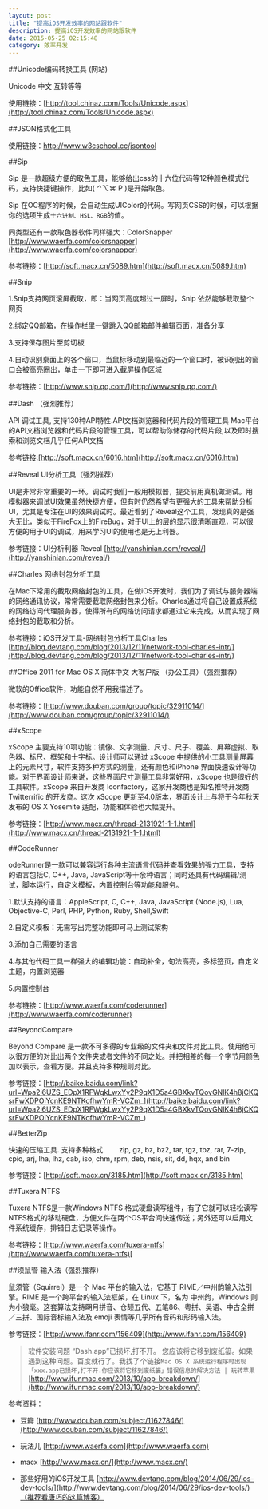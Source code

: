 ```yaml
---
layout: post
title: "提高iOS开发效率的网站跟软件"
description: 提高iOS开发效率的网站跟软件
date: 2015-05-25 02:15:48
category: 效率开发
---
```


##Unicode编码转换工具 (网站)

Unicode 中文 互转等等

使用链接：[http://tool.chinaz.com/Tools/Unicode.aspx](http://tool.chinaz.com/Tools/Unicode.aspx)

##JSON格式化工具

使用链接：http://www.w3cschool.cc/jsontool

##Sip

Sip 是一款超级方便的取色工具，能够给出css的十六位代码等12种颜色模式代码，支持快捷键操作，比如( ⌃⌥⌘ P )是开始取色。

Sip 在OC程序的时候，会自动生成UIColor的代码。写网页CSS的时候，可以根据你的选项生成`十六进制、HSL、RGB`的值。

同类型还有一款取色器软件同样强大：ColorSnapper [http://www.waerfa.com/colorsnapper](http://www.waerfa.com/colorsnapper)

参考链接：[http://soft.macx.cn/5089.htm](http://soft.macx.cn/5089.htm)

##Snip


1.Snip支持网页滚屏截取，即：当网页高度超过一屏时，Snip 依然能够截取整个网页

2.绑定QQ邮箱，在操作栏里一键跳入QQ邮箱邮件编辑页面，准备分享

3.支持保存图片至剪切板

4.自动识别桌面上的各个窗口，当鼠标移动到最临近的一个窗口时，被识别出的窗口会被高亮圈出，单击一下即可进入截屏操作区域

参考链接：[http://www.snip.qq.com/](http://www.snip.qq.com/)

##Dash （强烈推荐）

API 调试工具, 支持130种API特性.API文档浏览器和代码片段的管理工具
Mac平台的API文档浏览器和代码片段的管理工具，可以帮助你储存的代码片段,以及即时搜索和浏览文档几乎任何API文档

参考链接:[http://soft.macx.cn/6016.htm](http://soft.macx.cn/6016.htm)

##Reveal  UI分析工具（强烈推荐）

UI是非常非常重要的一环。调试时我们一般用模拟器，提交前用真机做测试。用模拟器来调试UI效果虽然快捷方便，但有时仍然希望有更强大的工具来帮助分析UI，尤其是专注在UI的效果调试时。最近看到了Reveal这个工具，发现真的是强大无比，类似于FireFox上的FireBug，对于UI上的层的显示很清晰直观，可以很方便的用于UI的调试，用来学习UI的使用也是无上利器。

参考链接：UI分析利器 Reveal [http://yanshinian.com/reveal/](http://yanshinian.com/reveal/)

##Charles 网络封包分析工具

在Mac下常用的截取网络封包的工具，在做iOS开发时，我们为了调试与服务器端的网络通讯协议，常常需要截取网络封包来分析。Charles通过将自己设置成系统的网络访问代理服务器，使得所有的网络访问请求都通过它来完成，从而实现了网络封包的截取和分析。

参考链接：iOS开发工具-网络封包分析工具Charles [http://blog.devtang.com/blog/2013/12/11/network-tool-charles-intr/](http://blog.devtang.com/blog/2013/12/11/network-tool-charles-intr/)


##Office 2011 for Mac OS X 简体中文 大客户版 （办公工具）（强烈推荐）

微软的Office软件，功能自然不用我描述了。

参考链接：[http://www.douban.com/group/topic/32911014/](http://www.douban.com/group/topic/32911014/)

##xScope 

xScope 主要支持10项功能：镜像、文字测量、尺寸、尺子、覆盖、屏幕虚拟、取色器、标尺、框架和十字标。设计师可以通过 xScope 中提供的小工具测量屏幕上的元素尺寸，软件支持多种方式的测量，还有颜色和iPhone 界面快速设计等功能。对于界面设计师来说，这些界面尺寸测量工具非常好用，xScope  也是很好的工具软件。xScope  来自开发商 Iconfactory，这家开发商也是知名推特开发商 Twitterrific 的开发商。这次 xScope 更新至4.0版本，界面设计上与将于今年秋天发布的 OS X Yosemite 适配，功能和体验也大幅提升。

参考链接：[http://www.macx.cn/thread-2131921-1-1.html](http://www.macx.cn/thread-2131921-1-1.html)

##CodeRunner 

odeRunner是一款可以兼容运行各种主流语言代码并查看效果的强力工具，支持的语言包括C, C++, Java, JavaScript等十余种语言；同时还具有代码编辑/测试，脚本运行，自定义模板，内置控制台等功能和服务。

1.默认支持的语言：AppleScript, C, C++, Java, JavaScript (Node.js), Lua, Objective-C, Perl, PHP, Python, Ruby, Shell,Swift

2.自定义模板：无需写出完整功能即可马上测试架构

3.添加自己需要的语言

4.与其他代码工具一样强大的编辑功能：自动补全，句法高亮，多标签页，自定义主题，内置浏览器

5.内置控制台

参考链接：[http://www.waerfa.com/coderunner](http://www.waerfa.com/coderunner)

##BeyondCompare

Beyond Compare 是一款不可多得的专业级的文件夹和文件对比工具。使用他可以很方便的对比出两个文件夹或者文件的不同之处。并把相差的每一个字节用颜色加以表示，查看方便。并且支持多种规则对比。

参考链接：[http://baike.baidu.com/link?url=Wpa2i6UZS_EDpX1RFWgkLwxYy2P9qX1D5a4GBXkvTQovGNlK4h8jCKQsrFwXDPOiYcnKE9NTKofhwYmR-VCZm_](http://baike.baidu.com/link?url=Wpa2i6UZS_EDpX1RFWgkLwxYy2P9qX1D5a4GBXkvTQovGNlK4h8jCKQsrFwXDPOiYcnKE9NTKofhwYmR-VCZm_)

##BetterZip

快速的压缩工具. 支持多种格式
　　zip, gz, bz, bz2, tar, tgz, tbz, rar, 7-zip, cpio, arj, lha, lhz, cab, iso, chm, rpm, deb, nsis, sit, dd, hqx, and bin

参考链接：[http://soft.macx.cn/3185.htm](http://soft.macx.cn/3185.htm)

##Tuxera NTFS 

Tuxera NTFS是一款Windows NTFS 格式硬盘读写组件，有了它就可以轻松读写NTFS格式的移动硬盘，方便文件在两个OS平台间快速传送；另外还可以启用文件系统缓存，排错日志记录等操作。

参考链接：[http://www.waerfa.com/tuxera-ntfs](http://www.waerfa.com/tuxera-ntfs)[

##须鼠管 输入法（强烈推荐）

鼠须管（Squirrel）是一个 Mac 平台的输入法，它基于 RIME／中州韵输入法引擎。RIME 是一个跨平台的输入法框架，在 Linux 下，名为 中州韵，Windows 则为小狼毫。这套算法支持朙月拼音、仓颉五代、五笔86、粤拼、吴语、中古全拼／三拼、国际音标输入法及 emoji 表情等几乎所有音码和形码输入法。

参考链接：[http://www.ifanr.com/156409](http://www.ifanr.com/156409)




>软件安装问题
“Dash.app”已损坏,打不开。 您应该将它移到废纸篓。如果遇到这种问题。百度就行了。我找了个链接`Mac OS X 系统运行程序时出现「xxx.app已损坏,打不开.你应该将它移到废纸篓」错误信息的解决方法 | 玩转苹果` [http://www.ifunmac.com/2013/10/app-breakdown/](http://www.ifunmac.com/2013/10/app-breakdown/)


参考资料：

 * 豆瓣 [http://www.douban.com/subject/11627846/](http://www.douban.com/subject/11627846/)

 * 玩法儿 [http://www.waerfa.com](http://www.waerfa.com)

 * macx [http://www.macx.cn/](http://www.macx.cn/)

 * 那些好用的iOS开发工具 [http://www.devtang.com/blog/2014/06/29/ios-dev-tools/](http://www.devtang.com/blog/2014/06/29/ios-dev-tools/)（推荐看唐巧的这篇博客）


















